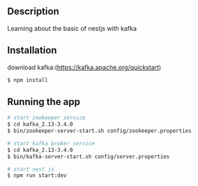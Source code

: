 ## Description
Learning about the basic of nestjs with kafka
## Installation
download kafka:(https://kafka.apache.org/quickstart)
```bash
$ npm install
```

## Running the app

```bash
# start zookeeper service
$ cd kafka_2.13-3.4.0
$ bin/zookeeper-server-start.sh config/zookeeper.properties

# start kafka broker service
$ cd kafka_2.13-3.4.0
$ bin/kafka-server-start.sh config/server.properties

# start nest js
$ npm run start:dev


```
